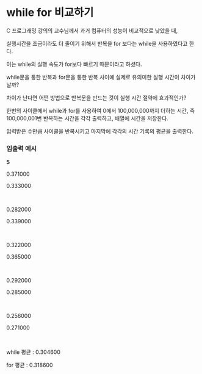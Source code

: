 # while for 비교하기

C 프로그래밍 강의의 교수님께서 과거 컴퓨터의 성능이 비교적으로 낮았을 때,

실행시간을 조금이라도 더 줄이기 위해서 반복을 for 보다는 while을 사용하였다고 한다.

이는 while의 실행 속도가 for보다 빠르기 때문이라고 하셨다.

while문을 통한 반복과 for문을 통한 반복 사이에 실제로 유의미한 실행 시간이 차이가 날까?

차이가 난다면 어떤 방법으로 반복문을 만드는 것이 실행 시간 절약에 효과적인가?

한번의 사이클에서 while과 for를 사용하여 0에서 100,000,000까지 더하는 시간, 즉 100,000,001번 반복하는 시간을 각각 출력하고, 배열에 시간을 저장한다.

입력받은 수만큼 사이클을 반복시키고 마지막에 각각의 시간 기록의 평균을 출력한다.

### 입출력 예시

**5**

0.371000

0.333000

<br>

0.282000

0.339000

<br>

0.322000

0.365000

<br>

0.292000

0.285000

<br>

0.256000

0.271000

<br>

while 평균 : 0.304600

for 평균 : 0.318600



